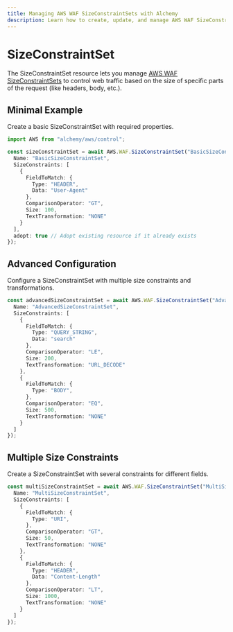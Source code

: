 ```yaml
---
title: Managing AWS WAF SizeConstraintSets with Alchemy
description: Learn how to create, update, and manage AWS WAF SizeConstraintSets using Alchemy Cloud Control.
---
```


# SizeConstraintSet

The SizeConstraintSet resource lets you manage [AWS WAF SizeConstraintSets](https://docs.aws.amazon.com/waf/latest/userguide/) to control web traffic based on the size of specific parts of the request (like headers, body, etc.).

## Minimal Example

Create a basic SizeConstraintSet with required properties.

```ts
import AWS from "alchemy/aws/control";

const sizeConstraintSet = await AWS.WAF.SizeConstraintSet("BasicSizeConstraintSet", {
  Name: "BasicSizeConstraintSet",
  SizeConstraints: [
    {
      FieldToMatch: {
        Type: "HEADER",
        Data: "User-Agent"
      },
      ComparisonOperator: "GT",
      Size: 100,
      TextTransformation: "NONE"
    }
  ],
  adopt: true // Adopt existing resource if it already exists
});
```

## Advanced Configuration

Configure a SizeConstraintSet with multiple size constraints and transformations.

```ts
const advancedSizeConstraintSet = await AWS.WAF.SizeConstraintSet("AdvancedSizeConstraintSet", {
  Name: "AdvancedSizeConstraintSet",
  SizeConstraints: [
    {
      FieldToMatch: {
        Type: "QUERY_STRING",
        Data: "search"
      },
      ComparisonOperator: "LE",
      Size: 200,
      TextTransformation: "URL_DECODE"
    },
    {
      FieldToMatch: {
        Type: "BODY",
      },
      ComparisonOperator: "EQ",
      Size: 500,
      TextTransformation: "NONE"
    }
  ]
});
```

## Multiple Size Constraints

Create a SizeConstraintSet with several constraints for different fields.

```ts
const multiSizeConstraintSet = await AWS.WAF.SizeConstraintSet("MultiSizeConstraintSet", {
  Name: "MultiSizeConstraintSet",
  SizeConstraints: [
    {
      FieldToMatch: {
        Type: "URI",
      },
      ComparisonOperator: "GT",
      Size: 50,
      TextTransformation: "NONE"
    },
    {
      FieldToMatch: {
        Type: "HEADER",
        Data: "Content-Length"
      },
      ComparisonOperator: "LT",
      Size: 1000,
      TextTransformation: "NONE"
    }
  ]
});
```